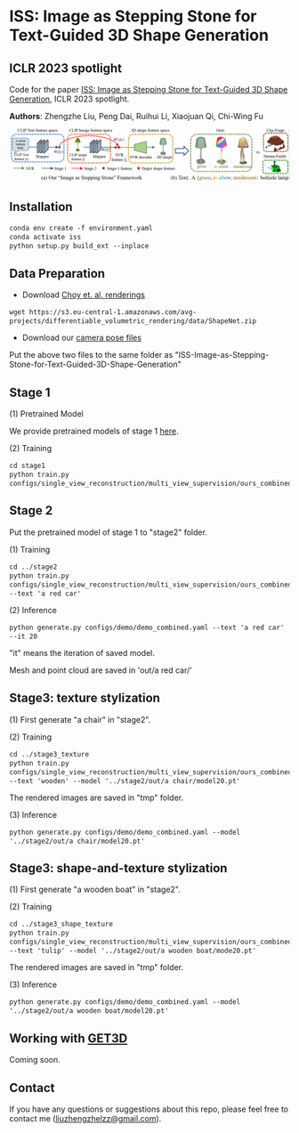 # ISS: Image as Stepping Stone for Text-Guided 3D Shape Generation
## ICLR 2023 spotlight

Code for the paper [ISS: Image as Stepping Stone for Text-Guided 3D Shape Generation](https://arxiv.org/abs/2209.04145), ICLR 2023 spotlight.


**Authors**: Zhengzhe Liu, Peng Dai, Ruihui Li, Xiaojuan Qi, Chi-Wing Fu

<img src="figure1.jpg" width="900"/>


## Installation

```
conda env create -f environment.yaml
conda activate iss
python setup.py build_ext --inplace
```

## Data Preparation

* Download [Choy et. al. renderings](https://arxiv.org/abs/1604.00449)

```
wget https://s3.eu-central-1.amazonaws.com/avg-projects/differentiable_volumetric_rendering/data/ShapeNet.zip
```

* Download our [camera pose files](https://drive.google.com/file/d/1P8jCuFHxpN4jZSndwlYztxanSdDlY5It/view?usp=sharing)

Put the above two files to the same folder as "ISS-Image-as-Stepping-Stone-for-Text-Guided-3D-Shape-Generation"

##  Stage 1

(1) Pretrained Model

We provide pretrained models of stage 1 [here](https://drive.google.com/file/d/1hy2e-_4Ryn_xDfstmKpu7R0ad5U_GU_p/view?usp=sharing). 

(2) Training

```
cd stage1
python train.py configs/single_view_reconstruction/multi_view_supervision/ours_combined.yaml
```

##  Stage 2

Put the pretrained model of stage 1 to "stage2" folder. 

(1) Training

```
cd ../stage2
python train.py configs/single_view_reconstruction/multi_view_supervision/ours_combined.yaml --text 'a red car'
```

(2) Inference

```
python generate.py configs/demo/demo_combined.yaml --text 'a red car' --it 20
```

"it" means the iteration of saved model. 

Mesh and point cloud are saved in 'out/a red car/'

##  Stage3: texture stylization

(1) First generate "a chair" in "stage2". 

(2) Training

```
cd ../stage3_texture
python train.py configs/single_view_reconstruction/multi_view_supervision/ours_combined.yaml --text 'wooden' --model '../stage2/out/a chair/model20.pt'
```

The rendered images are saved in "tmp" folder. 

(3) Inference

```
python generate.py configs/demo/demo_combined.yaml --model '../stage2/out/a chair/model20.pt'
```

##  Stage3: shape-and-texture stylization

(1) First generate "a wooden boat" in "stage2". 

(2) Training

```
cd ../stage3_shape_texture
python train.py configs/single_view_reconstruction/multi_view_supervision/ours_combined.yaml --text 'tulip' --model '../stage2/out/a wooden boat/mode20.pt'
```

The rendered images are saved in "tmp" folder. 

(3) Inference

```
python generate.py configs/demo/demo_combined.yaml --model '../stage2/out/a wooden boat/model20.pt'
```

##  Working with [GET3D](https://arxiv.org/abs/2209.11163)

Coming soon.

## Contact
If you have any questions or suggestions about this repo, please feel free to contact me (liuzhengzhelzz@gmail.com).

